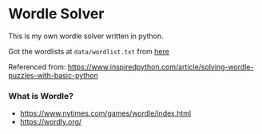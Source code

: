 # Wordle Solver

This is my own wordle solver written in python.

Got the wordlists at `data/wordlist.txt` from [here](https://github.com/Wickyan/Wordle_Word_List_Database/blob/main/wordlist2.csv)

Referenced from: https://www.inspiredpython.com/article/solving-wordle-puzzles-with-basic-python

### What is Wordle?

- https://www.nytimes.com/games/wordle/index.html
- https://wordly.org/
